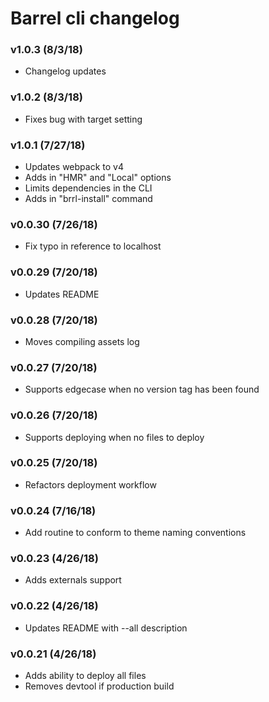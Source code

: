 # Barrel cli changelog

### v1.0.3 (8/3/18)
- Changelog updates

### v1.0.2 (8/3/18)
- Fixes bug with target setting

### v1.0.1 (7/27/18)
- Updates webpack to v4
- Adds in "HMR" and "Local" options
- Limits dependencies in the CLI
- Adds in "brrl-install" command

### v0.0.30 (7/26/18)
- Fix typo in reference to localhost

### v0.0.29 (7/20/18)
- Updates README

### v0.0.28 (7/20/18)
- Moves compiling assets log

### v0.0.27 (7/20/18)
- Supports edgecase when no version tag has been found

### v0.0.26 (7/20/18)
- Supports deploying when no files to deploy

### v0.0.25 (7/20/18)
- Refactors deployment workflow

### v0.0.24 (7/16/18)
- Add routine to conform to theme naming conventions

### v0.0.23 (4/26/18)
- Adds externals support

### v0.0.22 (4/26/18)
- Updates README with --all description

### v0.0.21 (4/26/18)
- Adds ability to deploy all files
- Removes devtool if production build
